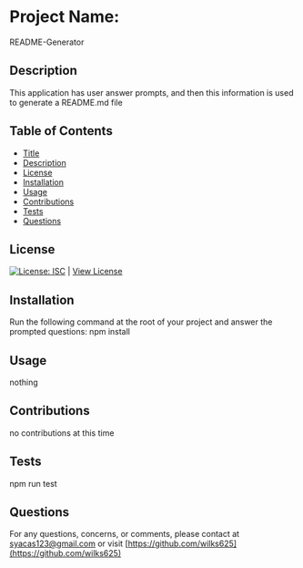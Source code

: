 
# Project Name:
README-Generator

## Description
This application has user answer prompts, and then this information is used to generate a README.md file

## Table of Contents
- [Title](#Project-Name)
- [Description](#Description)
- [License](#License)
- [Installation](#Installation)
- [Usage](#Usage)
- [Contributions](#Contributions)
- [Tests](#Tests)
- [Questions](#Questions)

## License
[![License: ISC](https://img.shields.io/badge/License-ISC-blue.svg)](https://opensource.org/licenses/ISC) | [View License](https://opensource.org/licenses/ISC)

## Installation 
Run the following command at the root of your project and answer the prompted questions:
npm install

## Usage
nothing

## Contributions
no contributions at this time

## Tests
npm run test

## Questions
For any questions, concerns, or comments, please contact at syacas123@gmail.com or visit [https://github.com/wilks625](https://github.com/wilks625)

